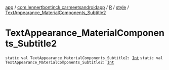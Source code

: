 [app](../../../index.md) / [com.lennertbontinck.carmeetsandroidapp](../../index.md) / [R](../index.md) / [style](index.md) / [TextAppearance_MaterialComponents_Subtitle2](./-text-appearance_-material-components_-subtitle2.md)

# TextAppearance_MaterialComponents_Subtitle2

`static val TextAppearance_MaterialComponents_Subtitle2: `[`Int`](https://kotlinlang.org/api/latest/jvm/stdlib/kotlin/-int/index.html)
`static val TextAppearance_MaterialComponents_Subtitle2: `[`Int`](https://kotlinlang.org/api/latest/jvm/stdlib/kotlin/-int/index.html)